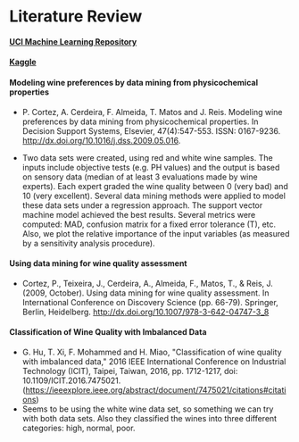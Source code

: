 # Literature Review

#### [UCI Machine Learning Repository](https://archive.ics.uci.edu/ml/datasets/Wine+Quality)

#### [Kaggle](https://www.kaggle.com/uciml/red-wine-quality-cortez-et-al-2009)

#### Modeling wine preferences by data mining from physicochemical properties

+ P. Cortez, A. Cerdeira, F. Almeida, T. Matos and J. Reis. Modeling wine preferences by data mining from physicochemical properties. In Decision Support Systems, Elsevier, 47(4):547-553. ISSN: 0167-9236. http://dx.doi.org/10.1016/j.dss.2009.05.016.

+ Two data sets were created, using red and white wine samples. The inputs include objective tests (e.g. PH values) and the output is based on sensory data (median of at least 3 evaluations made by wine experts). Each expert graded the wine quality between 0 (very bad) and 10 (very excellent). Several data mining methods were applied to model these data sets under a regression approach. The support vector machine model achieved the best results. Several metrics were computed: MAD, confusion matrix for a fixed error tolerance (T), etc. Also, we plot the relative importance of the input variables (as measured by a sensitivity analysis procedure).

#### Using data mining for wine quality assessment

+ Cortez, P., Teixeira, J., Cerdeira, A., Almeida, F., Matos, T., & Reis, J. (2009, October). Using data mining for wine quality assessment. In International Conference on Discovery Science (pp. 66-79). Springer, Berlin, Heidelberg. http://dx.doi.org/10.1007/978-3-642-04747-3_8


#### Classification of Wine Quality with Imbalanced Data

+ G. Hu, T. Xi, F. Mohammed and H. Miao, "Classification of wine quality with imbalanced data," 2016 IEEE International Conference on Industrial Technology (ICIT), Taipei, Taiwan, 2016, pp. 1712-1217, doi: 10.1109/ICIT.2016.7475021. (https://ieeexplore.ieee.org/abstract/document/7475021/citations#citations)
+ Seems to be using the white wine data set, so something we can try with both data sets. Also they classified the wines into three different categories: high, normal, poor. 